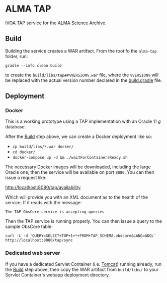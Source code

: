 # ALMA TAP

[IVOA TAP](http://ivoa.net/Documents/TAP/) service for the [ALMA Science Archive](http://almascience.nrao.edu/).

## Build

Building the service creates a WAR artifact.  From the root fo the `alma-tap` folder, run:

`gradle --info clean build`

to create the `build/libs/tap##%VERSION%.war` file, where the `%VERSION%` will be replaced with the actual version number declared in the [build.gradle](build.gradle) file.

## Deployment

### Docker
This is a working prototype using a TAP implementation with an Oracle 11 _g_ database.

After the [Build](#Build) step above, we can create a Docker deployment like so:

  - `cp build/libs/*.war docker/`
  - `cd docker/`
  - `docker-compose up -d && ./waitForContainersReady.sh`

The necessary Docker images will be downloaded, including the large Oracle one, then the service will be available on port `8080`.  You can then issue a request like:

[http://localhost:8080/tap/availability](http://localhost:8080/tap/availability)

Which will provide you with an XML document as to the health of the service.  If it reads with the message:

`The TAP ObsCore service is accepting queries`

Then the TAP service is running properly.  You can then issue a query to the sample ObsCore table:

`curl -L -d 'QUERY=SELECT+TOP+1+*+FROM+TAP_SCHEMA.obscore&LANG=ADQL' http://localhost:8080/tap/sync`

### Dedicated web server

If you have a dedicated Servlet Container (i.e. [Tomcat](http://tomcat.apache.org)) running already, run the [Build](#Build) step above, then copy the WAR artifact from `build/libs/` to your Servlet Container's webapp deployment directory.
